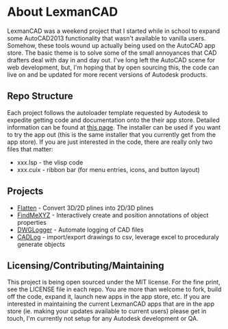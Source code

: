 # About LexmanCAD
LexmanCAD was a weekend project that I started while in school to expand some AutoCAD2013 functionality that wasn't available to vanilla users. Somehow, these tools wound up actually being used on the AutoCAD app store. The basic theme is to solve some of the small annoyances that CAD drafters deal with day in and day out. I've long left the AutoCAD scene for web development, but, I'm hoping that by open sourcing this, the code can live on and be updated for more recent versions of Autodesk products.

## Repo Structure
Each project follows the autoloader template requested by Autodesk to expedite getting code and documentation onto the their app store. Detailed information can be found at [this page](http://usa.autodesk.com/adsk/servlet/item?siteID=123112&id=20143020). The installer can be used if you want to try the app out (this is the same installer that you currently get from the app store). If you are just interested in the code, there are really only two files that matter:
- xxx.lsp - the vlisp code
- xxx.cuix - ribbon bar (for menu entries, icons, and button layout)

## Projects
- [Flatten](https://github.com/Lexman42/LexmanCAD-Flatten) - Convert 3D/2D plines into 2D/3D plines
- [FindMeXYZ](https://github.com/Lexman42/LexmanCAD-FindMeXYZ) - Interactively create and position annotations of object properties
- [DWGLogger](https://github.com/Lexman42/LexmanCAD-DWGLogger) - Automate logging of CAD files
- [CADLog](https://github.com/Lexman42/LexmanCAD-CADLog) - import/export drawings to csv, leverage excel to proceduraly generate objects

## Licensing/Contributing/Maintaining
This project is being open sourced under the MIT license. For the fine print, see the LICENSE file in each repo. You are more than welcome to fork, build off the code, expand it, launch new apps in the app store, etc. If you are interested in maintaining the current LexmanCAD apps that are in the app store (ie. making your updates available to current users) please get in touch, I'm currently not setup for any Autodesk development or QA.
